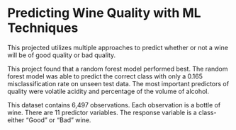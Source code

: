 # Predicting Wine Quality with ML Techniques

This projected utilizes multiple approaches to predict whether or not a wine will be of good quality or bad quality.

This project found that a random forest model performed best. The random forest model was able to predict the correct class with only a 0.165 misclassification rate
on unseen test data. The most important predictors of quality were volatile acidity and percentage of the volume of alcohol.

This dataset contains 6,497 observations. Each observation is a bottle of wine. There are 11 predictor variables. The response variable is a class- either “Good” or “Bad” wine.
